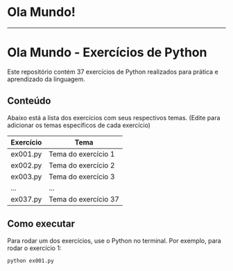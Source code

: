 # Ola Mundo!
***
# Ola Mundo - Exercícios de Python

Este repositório contém 37 exercícios de Python realizados para prática e aprendizado da linguagem.

## Conteúdo

Abaixo está a lista dos exercícios com seus respectivos temas. (Edite para adicionar os temas específicos de cada exercício)

| Exercício | Tema                      |
|-----------|---------------------------|
| ex001.py  | Tema do exercício 1       |
| ex002.py  | Tema do exercício 2       |
| ex003.py  | Tema do exercício 3       |
| ...       | ...                       |
| ex037.py  | Tema do exercício 37      |

## Como executar

Para rodar um dos exercícios, use o Python no terminal. Por exemplo, para rodar o exercício 1:

```bash
python ex001.py
